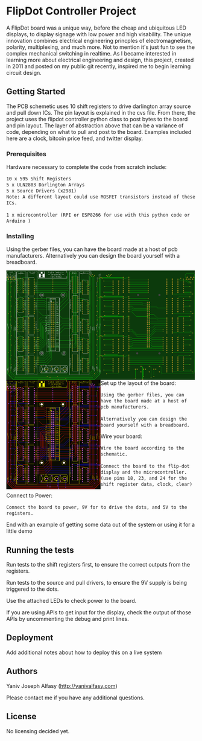 # FlipDot Controller Project

A FlipDot board was a unique way, before the cheap and ubiquitous LED displays, to display signage with low power and high visability. The unique innovation combines electrical engineering princples of electromagnetism, polarity, multiplexing, and much more. Not to mention it's just fun to see the complex mechanical switching in realtime. As I became interested in learning more about electrical engineering and design, this project, created in 2011 and posted on my public git recently, inspired me to begin learning circuit design. 

## Getting Started

The PCB schemetic uses 10 shift registers to drive darlington array source and pull down ICs. The pin layout is explained in the cvs file. From there, the project uses the flipdot controller python class to post bytes to the board and pin layout. The layer of abstraction above that can be a variance of code, depending on what to pull and post to the board. Examples included here are a clock, bitcoin price feed, and twitter display.

### Prerequisites

Hardware necessary to complete the code from scratch include:

```
10 x 595 Shift Registers
5 x ULN2803 Darlington Arrays
5 x Source Drivers (x2981)
Note: A different layout could use MOSFET transistors instead of these ICs.

1 x microcontroller (RPI or ESP8266 for use with this python code or Arduino )
```

### Installing

Using the gerber files, you can have the board made at a host of pcb manufacturers. Alternatively you can design the board yourself with a breadboard.

<img align="left" src="https://github.com/superyaniv/FlipDot_Controller_Luminator/blob/master/PCB_Controller_Design/FlipDot_Controller_Pic_top.png?raw=true" width="250">
<img align="left"  src="https://github.com/superyaniv/FlipDot_Controller_Luminator/blob/master/PCB_Controller_Design/FlipDot_Controller_Pic_bottom.png?raw=true" width="250">
<img align="left"  src="https://github.com/superyaniv/FlipDot_Controller_Luminator/blob/master/PCB_Controller_Design/FlipDot_Controller_Pic_design.png?raw=true" width="250"></br>

Set up the layout of the board:

```
Using the gerber files, you can have the board made at a host of pcb manufacturers. 

Alternatively you can design the board yourself with a breadboard.
```

Wire your board:

```
Wire the board according to the schematic.

Connect the board to the flip-dot display and the microcontroller.
(use pins 18, 23, and 24 for the shift register data, clock, clear)
```


Connect to Power:

```
Connect the board to power, 9V for to drive the dots, and 5V to the registers.
```



End with an example of getting some data out of the system or using it for a little demo

## Running the tests

Run tests to the shift registers first, to ensure the correct outputs from the registers.


Run tests to the source and pull drivers, to ensure the 9V supply is being triggered to the dots.

Use the attached LEDs to check power to the board.

If you are using APIs to get input for the display, check the output of those APIs by uncommenting the debug and print lines.

## Deployment

Add additional notes about how to deploy this on a live system

## Authors

Yaniv Joseph Alfasy (http://yanivalfasy.com)

Please contact me if you have any additional questions.

## License

No licensing decided yet.